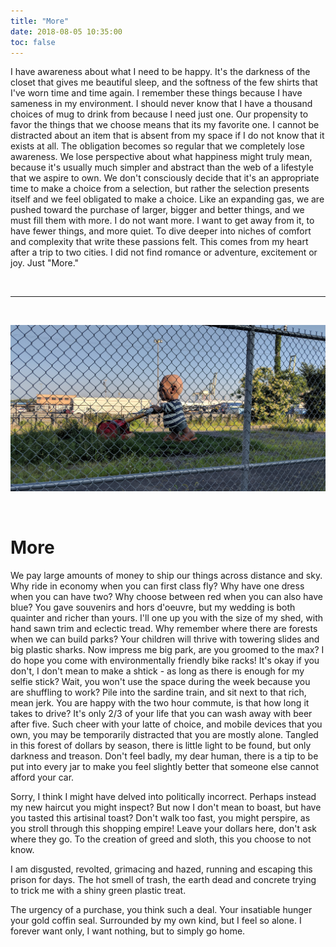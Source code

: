 ```yaml
---
title: "More"
date: 2018-08-05 10:35:00
toc: false
---
```


I have awareness about what I need to be happy. It's the darkness of the closet that gives me 
beautiful sleep, and the softness of the few shirts that I've worn time and time again. 
I remember these things because I have sameness in my environment. 
I should never know that I have a thousand choices of mug to drink from because I need just one. 
Our propensity to favor the things that we choose means that its my favorite one. 
I cannot be distracted about an item that is absent from my space if I do not know that it exists at all. 
The obligation becomes so regular that we completely lose awareness. We lose perspective
about what happiness might truly mean, because it's usually much simpler and abstract
than the web of a lifestyle that we aspire to own. 
We don't consciously decide that it's an appropriate time to make a choice from a selection, 
but rather the selection presents itself and we feel obligated to make a choice. 
Like an expanding gas, we are pushed toward the purchase of larger, bigger and better things, and we must fill them with more. 
 I do not want more. I want to get away from it, to have fewer things, and more quiet. 
To dive deeper into niches of comfort and complexity that write these passions felt.
This comes from my heart after a trip to two cities. I did not find romance or adventure, 
excitement or joy. Just "More."

<br>
<hr>
<br>

![/assets/images/posts/more/more.jpg](/assets/images/posts/more/more.jpg)

<br>

# More

We pay large amounts of money to ship our things across distance and sky. 
Why ride in economy when you can first class fly?  Why have one dress when you can have two? Why choose between red when you can also have blue? 
You gave souvenirs and hors d'oeuvre, but my wedding 
is both quainter and richer than yours. I'll one up you with the size of my shed, 
with hand sawn trim and eclectic tread. Why remember where there are forests when we can build parks?
Your children will thrive with towering slides and big plastic sharks.
Now impress me big park, are you groomed to the max? I do hope you come with 
environmentally friendly bike racks! It's okay if you don't, I don't mean to make a
shtick - as long as there is enough for my selfie stick?
Wait, you won't use the space during the week because you are  shuffling to work? 
Pile into the sardine train, and sit next to that rich, mean jerk. 
You are happy with the two hour commute, is that how long it takes to drive? 
It's only 2/3 of your life that you can wash away with beer after five.
Such cheer with your latte of choice, and mobile devices that you own, you
may be temporarily distracted that you are mostly alone.
Tangled in this forest of dollars by season,
there is little light to be found, but only darkness and treason.
Don't feel badly, my dear human, there is a tip to be put into every jar
to make you feel slightly better that someone else cannot afford your car.

Sorry, I think I might have delved into politically incorrect. Perhaps instead
my new haircut you might inspect? But now I don't mean to boast, but have 
you tasted this artisinal toast? Don't walk too fast, you might perspire, 
as you stroll through this shopping empire! Leave your dollars here, don't 
ask where they go. To the creation of greed and sloth, this you choose to not know. 

I am disgusted, revolted, grimacing and hazed, running and escaping this prison for days. 
The hot smell of trash, the earth dead and concrete trying to trick me with a shiny green plastic treat. 

The urgency of a purchase, you think such a deal. Your insatiable hunger your gold coffin seal.
Surrounded by my own kind, but I feel so alone. I forever want only, I want nothing, but to simply go home.
